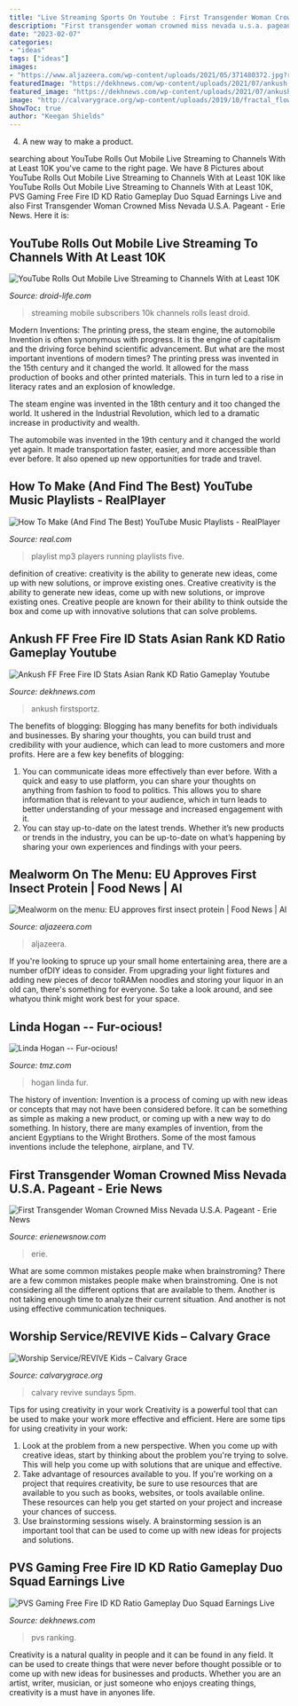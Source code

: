 ```yaml
---
title: "Live Streaming Sports On Youtube : First Transgender Woman Crowned Miss Nevada U.s.a. Pageant"
description: "First transgender woman crowned miss nevada u.s.a. pageant"
date: "2023-02-07"
categories:
- "ideas"
tags: ["ideas"]
images:
- "https://www.aljazeera.com/wp-content/uploads/2021/05/371480372.jpg?resize=1200%2C630"
featuredImage: "https://dekhnews.com/wp-content/uploads/2021/07/ankush-ff-1068x601-1.jpg"
featured_image: "https://dekhnews.com/wp-content/uploads/2021/07/ankush-ff-1068x601-1.jpg"
image: "http://calvarygrace.org/wp-content/uploads/2019/10/fractal_flow_welcome-Wide-16x9-1024x576.jpg"
ShowToc: true
author: "Keegan Shields"
---
```



4. A new way to make a product.

	

		
searching about YouTube Rolls Out Mobile Live Streaming to Channels With at Least 10K you've came to the right page. We have 8 Pictures about YouTube Rolls Out Mobile Live Streaming to Channels With at Least 10K like YouTube Rolls Out Mobile Live Streaming to Channels With at Least 10K, PVS Gaming Free Fire ID KD Ratio Gameplay Duo Squad Earnings Live and also First Transgender Woman Crowned Miss Nevada U.S.A. Pageant - Erie News. Here it is:
		
    
## YouTube Rolls Out Mobile Live Streaming To Channels With At Least 10K

<img loading=lazy src="http://www.droid-life.com/wp-content/uploads/2017/02/youtube-live.jpg" onerror="this.onerror=null;this.src='https://tse2.mm.bing.net/th?id=OIP.m1ccHq7AH9AZTdewANgb6gHaNK&amp;pid=15.1';" alt="YouTube Rolls Out Mobile Live Streaming to Channels With at Least 10K">

_Source: droid-life.com_

>streaming mobile subscribers 10k channels rolls least droid. 

	

Modern Inventions: The printing press, the steam engine, the automobile
Invention is often synonymous with progress. It is the engine of capitalism and the driving force behind scientific advancement. But what are the most important inventions of modern times?
The printing press was invented in the 15th century and it changed the world. It allowed for the mass production of books and other printed materials. This in turn led to a rise in literacy rates and an explosion of knowledge.

The steam engine was invented in the 18th century and it too changed the world. It ushered in the Industrial Revolution, which led to a dramatic increase in productivity and wealth.

The automobile was invented in the 19th century and it changed the world yet again. It made transportation faster, easier, and more accessible than ever before. It also opened up new opportunities for trade and travel.

    
## How To Make (And Find The Best) YouTube Music Playlists - RealPlayer

<img loading=lazy src="http://www.real.com/resources/wp-content/uploads/2013/08/youtube-music-playlist.jpg" onerror="this.onerror=null;this.src='https://tse2.mm.bing.net/th?id=OIP.SuUAjU-gTIOlybRSwtiOHwHaE8&amp;pid=15.1';" alt="How To Make (And Find The Best) YouTube Music Playlists - RealPlayer">

_Source: real.com_

>playlist mp3 players running playlists five. 

	

definition of creative: creativity is the ability to generate new ideas, come up with new solutions, or improve existing ones.
Creative creativity is the ability to generate new ideas, come up with new solutions, or improve existing ones. Creative people are known for their ability to think outside the box and come up with innovative solutions that can solve problems.

    
## Ankush FF Free Fire ID Stats Asian Rank KD Ratio Gameplay Youtube

<img loading=lazy src="https://dekhnews.com/wp-content/uploads/2021/07/ankush-ff-1068x601-1.jpg" onerror="this.onerror=null;this.src='https://tse1.mm.bing.net/th?id=OIP.bQsJbDpI-S61C3W7IFWiTgHaEK&amp;pid=15.1';" alt="Ankush FF Free Fire ID Stats Asian Rank KD Ratio Gameplay Youtube">

_Source: dekhnews.com_

>ankush firstsportz. 

	

The benefits of blogging:
Blogging has many benefits for both individuals and businesses. By sharing your thoughts, you can build trust and credibility with your audience, which can lead to more customers and more profits. Here are a few key benefits of blogging: 
1. You can communicate ideas more effectively than ever before. With a quick and easy to use platform, you can share your thoughts on anything from fashion to food to politics. This allows you to share information that is relevant to your audience, which in turn leads to better understanding of your message and increased engagement with it. 
2. You can stay up-to-date on the latest trends. Whether it’s new products or trends in the industry, you can be up-to-date on what’s happening by sharing your own experiences and findings with your peers.

    
## Mealworm On The Menu: EU Approves First Insect Protein | Food News | Al

<img loading=lazy src="https://www.aljazeera.com/wp-content/uploads/2021/05/371480372.jpg?resize=1200%2C630" onerror="this.onerror=null;this.src='https://tse4.mm.bing.net/th?id=OIP.iJ7nPmE1M0hcpbeLcPkEPwHaD4&amp;pid=15.1';" alt="Mealworm on the menu: EU approves first insect protein | Food News | Al">

_Source: aljazeera.com_

>aljazeera. 

	

If you're looking to spruce up your small home entertaining area, there are a number ofDIY ideas to consider. From upgrading your light fixtures and adding new pieces of decor toRAMen noodles and storing your liquor in an old can, there's something for everyone. So take a look around, and see whatyou think might work best for your space.

    
## Linda Hogan -- Fur-ocious!

<img loading=lazy src="https://imagez.tmz.com/image/a2/16by9/2010/03/26/a24a4685834c5a049d7c936fe2da642b_xl.jpg" onerror="this.onerror=null;this.src='https://tse1.mm.bing.net/th?id=OIP.KffAHwfwvKRPsMhGQl1t6wHaEL&amp;pid=15.1';" alt="Linda Hogan -- Fur-ocious!">

_Source: tmz.com_

>hogan linda fur. 

	

The history of invention:
Invention is a process of coming up with new ideas or concepts that may not have been considered before. It can be something as simple as making a new product, or coming up with a new way to do something. In history, there are many examples of invention, from the ancient Egyptians to the Wright Brothers. Some of the most famous inventions include the telephone, airplane, and TV.

    
## First Transgender Woman Crowned Miss Nevada U.S.A. Pageant - Erie News

<img loading=lazy src="https://wicu.images.worldnow.com/images/20970629_G.png?lastEditedDate=1625062886000" onerror="this.onerror=null;this.src='https://tse2.mm.bing.net/th?id=OIP.zqmbqLO05egXFiJ9UibHNgHaEM&amp;pid=15.1';" alt="First Transgender Woman Crowned Miss Nevada U.S.A. Pageant - Erie News">

_Source: erienewsnow.com_

>erie. 

	

What are some common mistakes people make when brainstroming?
There are a few common mistakes people make when brainstroming. One is not considering all the different options that are available to them. Another is not taking enough time to analyze their current situation. And another is not using effective communication techniques.

    
## Worship Service/REVIVE Kids – Calvary Grace

<img loading=lazy src="http://calvarygrace.org/wp-content/uploads/2019/10/fractal_flow_welcome-Wide-16x9-1024x576.jpg" onerror="this.onerror=null;this.src='https://tse3.mm.bing.net/th?id=OIP.pZ7UoYNJ-SR2IAJrCgLFtQHaEK&amp;pid=15.1';" alt="Worship Service/REVIVE Kids – Calvary Grace">

_Source: calvarygrace.org_

>calvary revive sundays 5pm. 

	

Tips for using creativity in your work
Creativity is a powerful tool that can be used to make your work more effective and efficient. Here are some tips for using creativity in your work:
1. Look at the problem from a new perspective. When you come up with creative ideas, start by thinking about the problem you're trying to solve. This will help you come up with solutions that are unique and effective.
2. Take advantage of resources available to you. If you're working on a project that requires creativity, be sure to use resources that are available to you such as books, websites, or tools available online. These resources can help you get started on your project and increase your chances of success.
3. Use brainstorming sessions wisely. A brainstorming session is an important tool that can be used to come up with new ideas for projects and solutions.

    
## PVS Gaming Free Fire ID KD Ratio Gameplay Duo Squad Earnings Live

<img loading=lazy src="https://www.dekhnews.com/wp-content/uploads/2021/04/30cac-16069128821298-800.jpg" onerror="this.onerror=null;this.src='https://tse2.mm.bing.net/th?id=OIP.rORDd7qoAbaMXvXtP160hwHaD3&amp;pid=15.1';" alt="PVS Gaming Free Fire ID KD Ratio Gameplay Duo Squad Earnings Live">

_Source: dekhnews.com_

>pvs ranking. 

	

Creativity is a natural quality in people and it can be found in any field. It can be used to create things that were never before thought possible or to come up with new ideas for businesses and products. Whether you are an artist, writer, musician, or just someone who enjoys creating things, creativity is a must have in anyones life.

